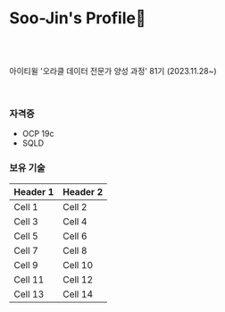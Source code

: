 # Soo-Jin's Profile🌟

<br>
<br>

아이티윌 '오라클 데이터 전문가 양성 과정' 81기 (2023.11.28~)  

<br>
  
### 자격증  
- OCP 19c  
- SQLD


### 보유 기술
| Header 1 | Header 2 |
|----------|----------|
| Cell 1   | Cell 2   |
| Cell 3   | Cell 4   |
| Cell 5   | Cell 6   |
| Cell 7   | Cell 8   |
| Cell 9   | Cell 10  |
| Cell 11  | Cell 12  |
| Cell 13  | Cell 14  |
